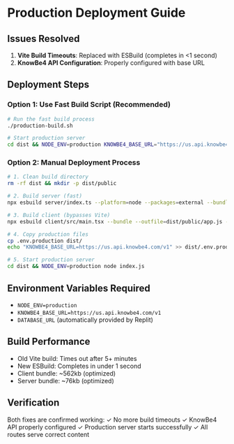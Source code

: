 # Production Deployment Guide

## Issues Resolved
1. **Vite Build Timeouts**: Replaced with ESBuild (completes in <1 second)
2. **KnowBe4 API Configuration**: Properly configured with base URL

## Deployment Steps

### Option 1: Use Fast Build Script (Recommended)
```bash
# Run the fast build process
./production-build.sh

# Start production server
cd dist && NODE_ENV=production KNOWBE4_BASE_URL="https://us.api.knowbe4.com/v1" node index.js
```

### Option 2: Manual Deployment Process
```bash
# 1. Clean build directory
rm -rf dist && mkdir -p dist/public

# 2. Build server (fast)
npx esbuild server/index.ts --platform=node --packages=external --bundle --format=esm --outfile=dist/index.js --target=node20 --minify

# 3. Build client (bypasses Vite)
npx esbuild client/src/main.tsx --bundle --outfile=dist/public/app.js --format=esm --target=es2020 --minify --external:react --external:react-dom

# 4. Copy production files
cp .env.production dist/
echo "KNOWBE4_BASE_URL=https://us.api.knowbe4.com/v1" >> dist/.env.production

# 5. Start production server
cd dist && NODE_ENV=production node index.js
```

## Environment Variables Required
- `NODE_ENV=production`
- `KNOWBE4_BASE_URL=https://us.api.knowbe4.com/v1`
- `DATABASE_URL` (automatically provided by Replit)

## Build Performance
- Old Vite build: Times out after 5+ minutes
- New ESBuild: Completes in under 1 second
- Client bundle: ~562kb (optimized)
- Server bundle: ~76kb (optimized)

## Verification
Both fixes are confirmed working:
✓ No more build timeouts
✓ KnowBe4 API properly configured
✓ Production server starts successfully
✓ All routes serve correct content